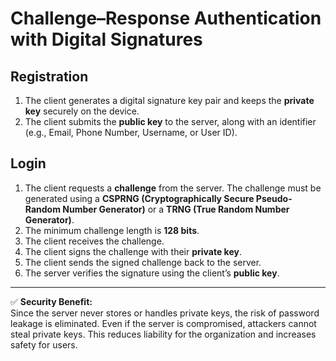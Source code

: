 # Challenge–Response Authentication with Digital Signatures

## Registration
1. The client generates a digital signature key pair and keeps the **private key** securely on the device.  
2. The client submits the **public key** to the server, along with an identifier (e.g., Email, Phone Number, Username, or User ID).  

## Login
1. The client requests a **challenge** from the server. The challenge must be generated using a **CSPRNG (Cryptographically Secure Pseudo-Random Number Generator)** or a **TRNG (True Random Number Generator)**.  
2. The minimum challenge length is **128 bits**.  
3. The client receives the challenge.  
4. The client signs the challenge with their **private key**.  
5. The client sends the signed challenge back to the server.  
6. The server verifies the signature using the client’s **public key**.  

---

✅ **Security Benefit:**  
Since the server never stores or handles private keys, the risk of password leakage is eliminated. Even if the server is compromised, attackers cannot steal private keys. This reduces liability for the organization and increases safety for users.  
